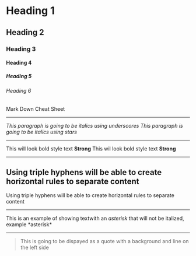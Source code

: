 <!--Heading -->

# Heading 1
## Heading 2
### Heading 3
#### Heading 4
##### Heading 5
###### Heading 6
Mark Down Cheat Sheet

---
<!-- Italics -->
_This paragraph is going to be italics using underscores_
*This paragraph is going to be italics using stars*

---
<!-- Strong -->
This will look bold style text **Strong**
This wil look bold style text __Strong__

---
<!-- Horizontal Rule -->
Using triple hyphens will be able to create horizontal rules to separate content
---
Using triple hyphens will be able to create horizontal rules to separate content
___ 


<!--Escape Character Using Backslash-->
This is an example of showing textwith an *asterisk* that will not be italized, example \*asterisk*

---
<!--Block Quote-->
>This is going to be dispayed as a quote with a background and line on the left side
